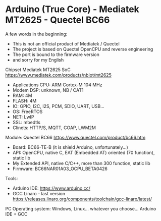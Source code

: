 # Arduino (True Core) - Mediatek MT2625 - Quectel BC66

A few words in the beginning:
* This is not an official product of Mediatek / Quectel
* The project is based on Quectel OpenCPU and reverse engineering
* The port  is bound to the firmware version
* and sorry for my English

Chipset Mediatek MT2625 SoC
https://www.mediatek.com/products/nbIot/mt2625
* Applications CPU: ARM Cortex-M 104 MHz 
* Modem DSP: unknown, NB / CAT1
* RAM: 4M
* FLASH: 4M
* IO: GPIO, I2C, I2S, PCM, SDIO, UART, USB...
* OS: FreeRTOS
* NET: LwIP
* SSL: mbedtls
* Clinets: HTTP/S, MQTT, COAP, LWM2M 

Module: Quectel BC66
https://www.quectel.com/product/bc66.htm
* Board: BC66-TE-B (it is shield Arduino, unfortunately...)
* API: OpenCPU, native C, EAT (Embedded AT) oriented (70 function), static lib
* My Extended API, native C/C++, more than 300 function, static lib
* Firmware: BC66NAR01A03_OCPU_BETA0426

Tools:
* Arduino IDE:
https://www.arduino.cc/
* GCC Linaro - last version
https://releases.linaro.org/components/toolchain/gcc-linaro/latest/

PC Operating system: Windows, Linux... whatever you choose... Arduino IDE + GCC
